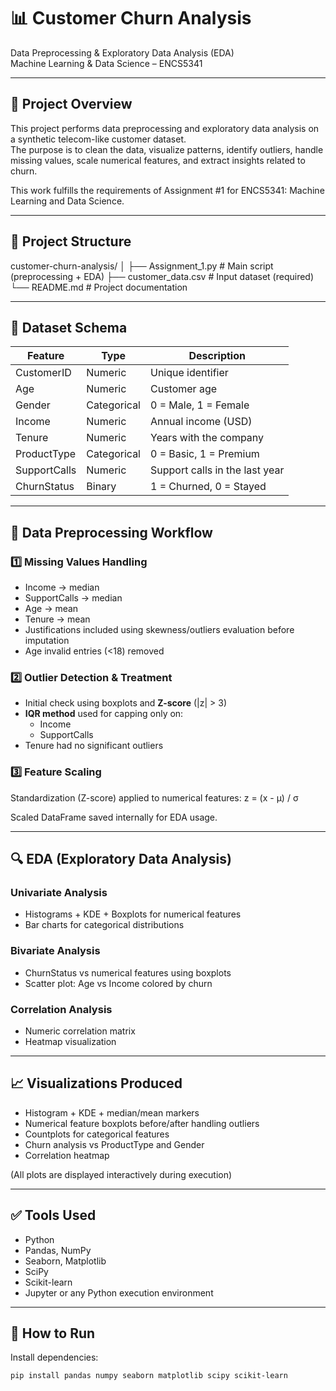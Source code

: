 # 📊 Customer Churn Analysis  
Data Preprocessing & Exploratory Data Analysis (EDA)  
Machine Learning & Data Science – ENCS5341  

---

## 📌 Project Overview  
This project performs data preprocessing and exploratory data analysis on a synthetic telecom-like customer dataset.  
The purpose is to clean the data, visualize patterns, identify outliers, handle missing values, scale numerical features, and extract insights related to churn.  

This work fulfills the requirements of Assignment #1 for ENCS5341: Machine Learning and Data Science.

---

## 📁 Project Structure

customer-churn-analysis/
│
├── Assignment_1.py # Main script (preprocessing + EDA)
├── customer_data.csv # Input dataset (required)
└── README.md # Project documentation


---

## 🧩 Dataset Schema

| Feature        | Type        | Description |
|----------------|------------|-------------|
| CustomerID     | Numeric     | Unique identifier |
| Age            | Numeric     | Customer age |
| Gender         | Categorical | 0 = Male, 1 = Female |
| Income         | Numeric     | Annual income (USD) |
| Tenure         | Numeric     | Years with the company |
| ProductType    | Categorical | 0 = Basic, 1 = Premium |
| SupportCalls   | Numeric     | Support calls in the last year |
| ChurnStatus    | Binary      | 1 = Churned, 0 = Stayed |

---

## 🧹 Data Preprocessing Workflow

### 1️⃣ Missing Values Handling
- Income → median  
- SupportCalls → median  
- Age → mean  
- Tenure → mean  
- Justifications included using skewness/outliers evaluation before imputation  
- Age invalid entries (<18) removed

### 2️⃣ Outlier Detection & Treatment
- Initial check using boxplots and **Z-score** (|z| > 3)
- **IQR method** used for capping only on:
  - Income  
  - SupportCalls  
- Tenure had no significant outliers

### 3️⃣ Feature Scaling
Standardization (Z-score) applied to numerical features:
z = (x - μ) / σ

Scaled DataFrame saved internally for EDA usage.

---

## 🔍 EDA (Exploratory Data Analysis)

### Univariate Analysis
- Histograms + KDE + Boxplots for numerical features
- Bar charts for categorical distributions

### Bivariate Analysis
- ChurnStatus vs numerical features using boxplots
- Scatter plot: Age vs Income colored by churn

### Correlation Analysis
- Numeric correlation matrix
- Heatmap visualization

---

## 📈 Visualizations Produced
- Histogram + KDE + median/mean markers
- Numerical feature boxplots before/after handling outliers
- Countplots for categorical features
- Churn analysis vs ProductType and Gender
- Correlation heatmap

(All plots are displayed interactively during execution)

---

## ✅ Tools Used
- Python  
- Pandas, NumPy  
- Seaborn, Matplotlib  
- SciPy  
- Scikit-learn  
- Jupyter or any Python execution environment  

---

## 🚀 How to Run

Install dependencies:
```bash
pip install pandas numpy seaborn matplotlib scipy scikit-learn
